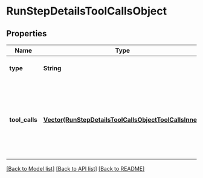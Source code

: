 # RunStepDetailsToolCallsObject


## Properties
Name | Type | Description | Notes
------------ | ------------- | ------------- | -------------
**type** | **String** | Always &#x60;tool_calls&#x60;. | [default to nothing]
**tool_calls** | [**Vector{RunStepDetailsToolCallsObjectToolCallsInner}**](RunStepDetailsToolCallsObjectToolCallsInner.md) | An array of tool calls the run step was involved in. These can be associated with one of three types of tools: &#x60;code_interpreter&#x60;, &#x60;retrieval&#x60;, or &#x60;function&#x60;.  | [default to nothing]


[[Back to Model list]](../README.md#models) [[Back to API list]](../README.md#api-endpoints) [[Back to README]](../README.md)


